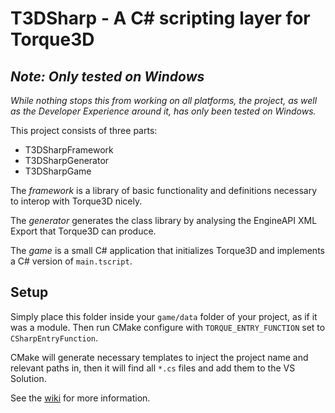 # T3DSharp - A C# scripting layer for Torque3D

## _Note: Only tested on Windows_
_While nothing stops this from working on all platforms, the project, as well as the
Developer Experience around it, has only been tested on Windows._

This project consists of three parts:

* T3DSharpFramework
* T3DSharpGenerator
* T3DSharpGame

The _framework_ is a library of basic functionality and definitions necessary to interop with Torque3D nicely.

The _generator_ generates the class library by analysing the EngineAPI XML Export that Torque3D can produce.

The _game_ is a small C# application that initializes Torque3D and implements a C# version of `main.tscript`.

## Setup

Simply place this folder inside your `game/data` folder of your project, as if it was a module. Then run
CMake configure with `TORQUE_ENTRY_FUNCTION` set to `CSharpEntryFunction`.

CMake will generate necessary templates to inject the project name and relevant paths in, then it will
find all `*.cs` files and add them to the VS Solution.

See the [wiki](https://github.com/lukaspj/T3DSharp/wiki) for more information.
